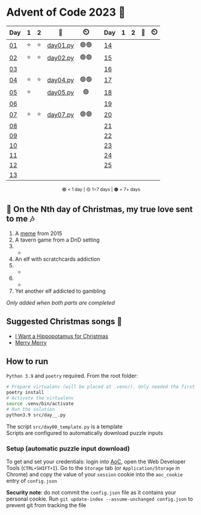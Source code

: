 # Advent of Code 2023 🎄

<div align="center">

| Day                                        | 1   | 2   | 📃                        | ⏲️   | | Day                                        | 1   | 2   | 📃                        | ⏲️   |
| ------------------------------------------ | :-: | :-: | :-----------------------: | :--: |-| -------------------------------------------| :-: | :-: | :-----------------------: | :--: |
| [01](https://adventofcode.com/2023/day/1)  | ⭐  | ⭐  | [day01.py](src/day01.py)  | 🟢🟢 | | [14](https://adventofcode.com/2023/day/14) |     |     |                           |      |
| [02](https://adventofcode.com/2023/day/2)  | ⭐  | ⭐  | [day02.py](src/day02.py)  | 🟢🟢 | | [15](https://adventofcode.com/2023/day/15) |     |     |                           |      |
| [03](https://adventofcode.com/2023/day/3)  |     |     |                           |      | | [16](https://adventofcode.com/2023/day/16) |     |     |                           |      |
| [04](https://adventofcode.com/2023/day/4)  | ⭐  | ⭐  | [day04.py](src/day04.py)  | 🟢🟢 | | [17](https://adventofcode.com/2023/day/17) |     |     |                           |      |
| [05](https://adventofcode.com/2023/day/5)  | ⭐  |     | [day05.py](src/day05.py)  | 🟢   | | [18](https://adventofcode.com/2023/day/18) |     |     |                           |      |
| [06](https://adventofcode.com/2023/day/6)  |     |     |                           |      | | [19](https://adventofcode.com/2023/day/19) |     |     |                           |      |
| [07](https://adventofcode.com/2023/day/7)  | ⭐  | ⭐  | [day07.py](src/day07.py)  | 🟢🟢 | | [20](https://adventofcode.com/2023/day/20) |     |     |                           |      |
| [08](https://adventofcode.com/2023/day/8)  |     |     |                           |      | | [21](https://adventofcode.com/2023/day/21) |     |     |                           |      |
| [09](https://adventofcode.com/2023/day/9)  |     |     |                           |      | | [22](https://adventofcode.com/2023/day/22) |     |     |                           |      |
| [10](https://adventofcode.com/2023/day/10) |     |     |                           |      | | [23](https://adventofcode.com/2023/day/23) |     |     |                           |      |
| [11](https://adventofcode.com/2023/day/11) |     |     |                           |      | | [24](https://adventofcode.com/2023/day/24) |     |     |                           |      |
| [12](https://adventofcode.com/2023/day/12) |     |     |                           |      | | [25](https://adventofcode.com/2023/day/25) |     |     |                           |      |
| [13](https://adventofcode.com/2023/day/13) |     |     |                           |      | |                                            |     |     |                           |      |

<sub>🟢 < 1 day | 🟡 1÷7 days | 🟠 = 7+ days</sub>

</div>

## 🎵 On the Nth day of Christmas, my true love sent to me 🎶

1. A [meme](https://knowyourmeme.com/memes/trebuchets) from 2015
2. A tavern game from a DnD setting
3. -
4. An elf with scratchcards addiction
5. -
6. -
7. Yet another elf addicted to gambling

*Only added when both parts are completed*

## Suggested Christmas songs 🔔

- [I Want a Hippopotamus for Christmas](https://www.youtube.com/watch?v=57vrqCENNPc)
- [Merry Merry](https://www.youtube.com/watch?v=Mo41lMhxR5Q)

## How to run

`Python 3.9` and `poetry` required. From the root folder:

````bash
# Prepare virtualenv (will be placed at .venv/). Only needed the first time
poetry install
# Activate the virtualenv
source .venv/bin/activate
# Run the solution
python3.9 src/day__.py
````

The script `src/day00_template.py` is a template  
Scripts are configured to automatically download puzzle inputs

### Setup (automatic puzzle input download)

To get and set your credentials: login into [AoC](https://adventofcode.com/), open the Web Developer Tools (`CTRL+SHIFT+I`). Go to the `Storage` tab (or `Application/Storage` in Chrome) and copy the value of your `session` cookie into the `aoc_cookie` entry of `config.json`

**Security note**: do not commit the `config.json` file as it contains your personal cookie. Run `git update-index --assume-unchanged config.json` to prevent git from tracking the file
